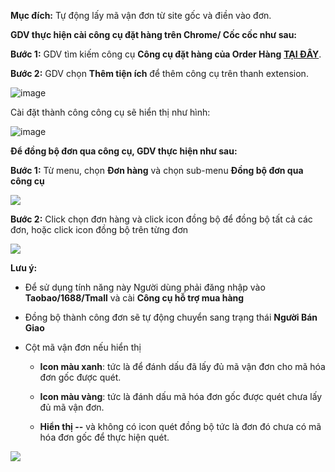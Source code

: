 **Mục đích:** Tự động lấy mã vận đơn từ site gốc và điền vào đơn.

**GDV thực hiện cài công cụ đặt hàng trên Chrome/ Cốc cốc như sau:**

**Bước 1:** GDV tìm kiếm công cụ **Công cụ đặt hàng của Order Hàng** **[TẠI ĐÂY](https://chrome.google.com/webstore/detail/c%C3%B4ng-c%E1%BB%A5-mua-h%C3%A0ng-gobiz/fmknmegefdocamdggpdlcnippgjfelmn)**.

**Bước 2:** GDV chọn **Thêm tiện ích** để thêm công cụ trên thanh extension.

![image](https://user-images.githubusercontent.com/75475064/101884974-0d73eb80-3bcc-11eb-981e-cc3310db5e72.png)

Cài đặt thành công công cụ sẽ hiển thị như hình:

![image](https://user-images.githubusercontent.com/75475064/101885033-28def680-3bcc-11eb-9c8a-8d2561cf725d.png)

**Để đồng bộ đơn qua công cụ, GDV thực hiện như sau:**

**Bước 1:** Từ menu, chọn **Đơn hàng** và chọn sub-menu **Đồng bộ đơn qua công cụ**

![](https://user-images.githubusercontent.com/75475064/105574812-98363180-5d99-11eb-8bd2-be292bea26cd.png)

**Bước 2:** Click chọn đơn hàng và click icon đồng bộ để đồng bộ tất cả các đơn, hoặc click icon đồng bộ trên từng đơn

![](https://user-images.githubusercontent.com/75475064/105575031-0d563680-5d9b-11eb-916d-bc092492ded1.png)

**Lưu ý:**
    
   * Để sử dụng tính năng này Người dùng phải đăng nhập vào **Taobao/1688/Tmall** và cài **Công cụ hỗ trợ mua hàng**

   * Đồng bộ thành công đơn sẽ tự động chuyển sang trạng thái **Người Bán Giao**

   * Cột mã vận đơn nếu hiển thị 

     - **Icon màu xanh**:  tức là để đánh dấu đã lấy đủ mã vận đơn cho mã hóa đơn gốc được quét.
    
     - **Icon màu vàng**: tức là đánh dấu mã hóa đơn gốc được quét chưa lấy đủ mã vận đơn.
    
     - **Hiển thị --** và không có icon quét đồng bộ tức là đơn đó chưa có mã hóa đơn gốc để thực hiện quét.

![](https://user-images.githubusercontent.com/75475064/105575088-86558e00-5d9b-11eb-9ae7-406146c7cbf2.png)
